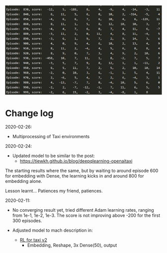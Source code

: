 
![results taxi-v3](images/results.png "Results of running Taxi-v3 with dense layers")

# Change log

2020-02-26:
- Multiprocessing of Taxi environments


2020-02-24:
- Updated model to be similar to the post:
    - https://tiewkh.github.io/blog/deepqlearning-openaitaxi
    
The starting results where the same, but by waiting to around episode 600 for
embedding with Dense, the learning kicks in and around 800 for embedding alone.

Lesson learnt... Patiences my friend, patiences.


2020-02-11:

- No converging result yet, tried different Adam learning rates, ranging from
    1e-1, 1e-2, 1e-3. The score is not improving above -200 for the first 300 episodes.
    
- Adjusted model to mach description in:
    - [RL for taxi v2](https://medium.com/@anirbans17/reinforcement-learning-for-taxi-v2-edd7c5b76869)
        - Embedding, Reshape, 3x Dense(50), output